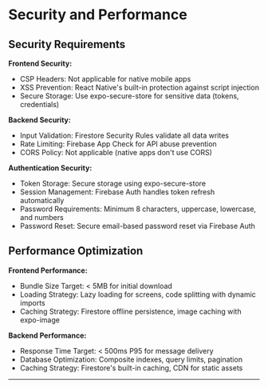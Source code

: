 # Security and Performance

## Security Requirements

**Frontend Security:**

- CSP Headers: Not applicable for native mobile apps
- XSS Prevention: React Native's built-in protection against script injection
- Secure Storage: Use expo-secure-store for sensitive data (tokens, credentials)

**Backend Security:**

- Input Validation: Firestore Security Rules validate all data writes
- Rate Limiting: Firebase App Check for API abuse prevention
- CORS Policy: Not applicable (native apps don't use CORS)

**Authentication Security:**

- Token Storage: Secure storage using expo-secure-store
- Session Management: Firebase Auth handles token refresh automatically
- Password Requirements: Minimum 8 characters, uppercase, lowercase, and numbers
- Password Reset: Secure email-based password reset via Firebase Auth

## Performance Optimization

**Frontend Performance:**

- Bundle Size Target: < 5MB for initial download
- Loading Strategy: Lazy loading for screens, code splitting with dynamic imports
- Caching Strategy: Firestore offline persistence, image caching with expo-image

**Backend Performance:**

- Response Time Target: < 500ms P95 for message delivery
- Database Optimization: Composite indexes, query limits, pagination
- Caching Strategy: Firestore's built-in caching, CDN for static assets

---

